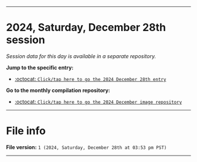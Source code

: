 
***

# 2024, Saturday, December 28th session

_Session data for this day is available in a separate repository._

**Jump to the specific entry:**

- [:octocat: `Click/tap here to go the 2024 December 28th entry`](https://github.com/seanpm2001/SeansLifeArchive_Images_MotorWorld_CarFactory_Y2024_V12/tree/SeansLifeArchive_Images_MotorWorld_CarFactory_Y2024_V12_Main-dev/2024/12_December/28/)

**Go to the monthly compilation repository:**

- [:octocat: `Click/tap here to go the 2024 December image repository`](https://github.com/seanpm2001/SeansLifeArchive_Images_MotorWorld_CarFactory_Y2024_V12/)

***

# File info

**File version:** `1 (2024, Saturday, December 28th at 03:53 pm PST)`

***
